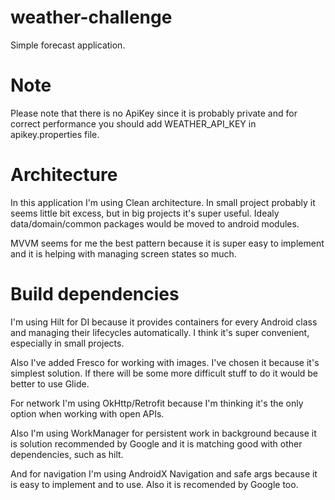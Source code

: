 # weather-challenge
Simple forecast application. 

# Note 
Please note that there is no ApiKey since it is probably private and for correct performance you should add WEATHER_API_KEY in apikey.properties file.

# Architecture
In this application I'm using Clean architecture. In small project probably it seems little bit excess, but in big projects it's super useful. 
Idealy data/domain/common packages would be moved to android modules. 

MVVM seems for me the best pattern because it is super easy to implement and it is helping with managing screen states so much. 
# Build dependencies
I'm using Hilt for DI because it provides containers for every Android class and managing their lifecycles automatically. 
I think it's super convenient, especially in small projects. 

Also I've added Fresco for working with images. I've chosen it because it's simplest solution. 
If there will be some more difficult stuff to do it would be better to use Glide. 

For network I'm using OkHttp/Retrofit because I'm thinking it's the only option when working with open APIs. 

Also I'm using WorkManager for persistent work in background because it is solution recommended by Google and it is matching good with other dependencies, such as hilt.

And for navigation I'm using AndroidX Navigation and safe args because it is easy to implement and to use. Also it is recomended by Google too.
